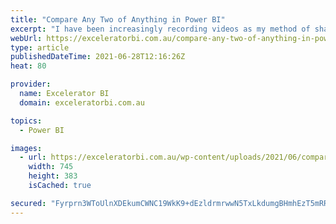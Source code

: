 ```yaml
---
title: "Compare Any Two of Anything in Power BI"
excerpt: "I have been increasingly recording videos as my method of sharing tips and techniques for getting more out of Power BI. Some concepts are best documented (traditional blogging) and some are just easier for everyone if it is a video. That is the case again for today. Compare Any Two [...]Read More »"
webUrl: https://exceleratorbi.com.au/compare-any-two-of-anything-in-power-bi/
type: article
publishedDateTime: 2021-06-28T12:16:26Z
heat: 80

provider:
  name: Excelerator BI
  domain: exceleratorbi.com.au

topics:
  - Power BI

images:
  - url: https://exceleratorbi.com.au/wp-content/uploads/2021/06/compare-any-2-of-anything.png
    width: 745
    height: 383
    isCached: true

secured: "Fyrprn3WToUlnXDEkumCWNC19WkK9+dEzldrmrwwN5TxLkdumgBHmhEzT5mRR2wori+0QYUUgOaxcrkyj9q6DXpW7vgWdlVl41Bn+CsmfNeDv5UqiGHzOprG2BGJQcInHiKmwz9g2zMdeFSpJP7StbbMqWVF40f7y+gDFgB/D7+/AlZ45ddicOpP2OupcqsJ8xeFiVElhntXF9xVzlL3xz9IVgmLWHjJUe77Uc4EoTHwVt+xu/TR8oIz3DJ2QSWJNRiz2LrYJNW+ngTtjvtFGaizEKodsJWY8l5hzKJn8CSTDhH029UrMQmdipat9r92hIeDH/Cqw0kKaoTtxyMjoEla43qi0BxvZwwcC5x3Iqs=;GNDf/Zt+xsSxNHbQfZvJYw=="
---
```


